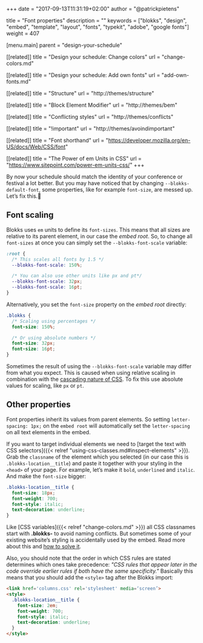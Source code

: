 +++
date            = "2017-09-13T11:31:19+02:00"
author          = "@patrickpietens"

title           = "Font properties"
description     = ""
keywords        = ["blokks", "design", "embed", "template", "layout", "fonts", "typekit", "adobe", "google fonts"]
weight          = 407

[menu.main]
parent          = "design-your-schedule"

[[related]]
title = "Design your schedule: Change colors"
url = "change-colors.md"

[[related]]
title = "Design your schedule: Add own fonts"
url = "add-own-fonts.md"

[[related]]
title = "Structure"
url = "http://themes/structure"

[[related]]
title = "Block Element Modifier"
url = "http://themes/bem"

[[related]]
title = "Conflicting styles"
url = "http://themes/conflicts"

[[related]]
title = "!important"
url = "http://themes/avoindimportant"

[[related]]
title = "Font shorthand"
url = "https://developer.mozilla.org/en-US/docs/Web/CSS/font"

[[related]]
title = "The Power of em Units in CSS"
url = "https://www.sitepoint.com/power-em-units-css/"
+++

By now your schedule should match the identity of your conference or festival a lot better. But you may have noticed that by changing `--blokks-default-font`, some properties, like for example `font-size`, are messed up. Let’s fix this.🔧

## Font scaling
Blokks uses `em` units to define its `font-sizes`. This means that all sizes are relative to its parent element, in our case the *embed root*. So, to change all `font-sizes` at once you can simply set the `--blokks-font-scale` variable:

```css
:root {
  /* This scales all fonts by 1.5 */
  --blokks-font-scale: 150%; 

  /* You can also use other units like px and pt*/
  --blokks-font-scale: 32px; 
  --blokks-font-scale: 16pt; 
}
```

Alternatively, you set the `font-size` property on the *embed root* directly:

```css
.blokks {
  /* Scaling using percentages */
  font-size: 150%;

  /* Or using absolute numbers */
  font-size: 32px;
  font-size: 16pt;
}
```

<span class='note'>Sometimes the result of using the `--blokks-font-scale` variable may differ from what you expect. This is caused when using relative scaling in combination with the [cascading nature of CSS](http://blokks/css). To fix this use absolute values for scaling, like `px` or `pt`.</span>

## Other properties
Font properties inherit its values from parent elements. So setting `letter-spacing: 1px;` on the `embed root` will automatically set the `letter-spacing` on all text elements in the embed. 
 
If you want to target individual elements we need to [target the text with CSS selectors]({{< relref "using-css-classes.md#inspect-elements" >}}). Grab the `classname` of the element which you selected (in our case this is `.blokks-location__title`) and paste it together with your styling in the `<head>` of your page. For example, let’s make it `bold`, `underlined` and `italic`. And make the `font-size` bigger:

```css
.blokks-location__title {
  font-size: 18px;
  font-weight: 700;
  font-style: italic;
  text-decoration: underline;
}
```

<span class='note'>Like [CSS variables]({{< relref "change-colors.md" >}}) all CSS classnames start with **.blokks-** to avoid naming conflicts. But sometimes some of your existing website’s styling is accidentally used by the embed. Read more about this and [how to solve it](http://themes/bem).</span>

<span class='note'>Also, you should note that the order in which CSS rules are stated determines which ones take precedence: <cite>"CSS rules that appear later in the code override earlier rules if both have the same specificity."</cite> Basically this means that you should add the `<style>` tag after the Blokks import:</span>

```html
<link href='columns.css' rel='stylesheet' media=‘screen’>
<style>
  .blokks-location__title {
    font-size: 2em;
    font-weight: 700;
    font-style: italic;
    text-decoration: underline;
  }
</style>
```